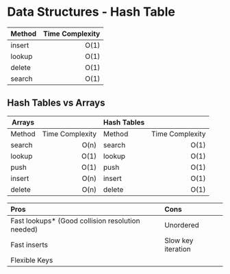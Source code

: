 # Data Structures - Hash Table

| Method | Time Complexity |
| :----- | --------------: |
| insert |            O(1) |
| lookup |            O(1) |
| delete |            O(1) |
| search |            O(1) |

## Hash Tables vs Arrays

| Arrays |                 | Hash Tables |                 |
| ------ | --------------: | ----------- | --------------: |
| Method | Time Complexity | Method      | Time Complexity |
| search |            O(n) | search      |            O(1) |
| lookup |            O(1) | lookup      |            O(1) |
| push   |            O(1) | push        |            O(1) |
| insert |            O(n) | insert      |            O(1) |
| delete |            O(n) | delete      |            O(1) |

| Pros                                              | Cons               |
| :------------------------------------------------ | :----------------- |
| Fast lookups\* (Good collision resolution needed) | Unordered          |
| Fast inserts                                      | Slow key iteration |
| Flexible Keys                                     |                    |
